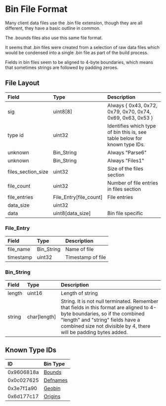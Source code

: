 # Bin File Format

Many client data files use the .bin file extension, though they are all different, they have a basic outline in common.

The .bounds files also use this same file format.

It seems that .bin files were created from a selection of raw data files which would be condensed into a single .bin file as part of the build process.

Fields in bin files seem to be aligned to 4-byte boundaries, which means that sometimes strings are followed by padding zeroes.

## File Layout

|Field|Type|Description|
|:-|:-|:-|
|sig|uint8[8]|Always { 0x43, 0x72, 0x79, 0x70, 0x74, 0x69, 0x63, 0x53 }|
|type id|uint32|Identifies which type of bin this is, see table below for known type IDs.|
|unknown|Bin_String|Always "Parse6"|
|unknown|Bin_String|Always "Files1"|
|files_section_size|uint32|Size of the files section|
|file_count|uint32|Number of file entries in files section|
|file_entries|File_Entry[file_count]|File entries|
|data_size|uint32||
|data|uint8[data_size]|Bin file specific|

### File_Entry

|Field|Type|Description|
|:-|:-|:-|
|file_name|Bin_String|Name of file|
|timestamp|uint32|Timestamp of file|

### Bin_String

|Field|Type|Description|
|:-|:-|:-|
|length|uint16|Length of string|
|string|char[length]|String. It is not null terminated. Remember that fields in this format are aligned to 4-byte boundaries, so if the combined "length" and "string" fields have a combined size not divisible by 4, there will be padding bytes added.|

## Known Type IDs

|ID|Bin Type|
|:-|:-|
|0x9606818a|[Bounds](bin_file_format_bounds.md)|
|0x0c027625|[Defnames](bin_file_format_defnames.md)|
|0x3e7f1a90|[Geobin](bin_file_format_geobin.md)|
|0x6d177c17|[Origins](bin_file_format_origins.md)|
